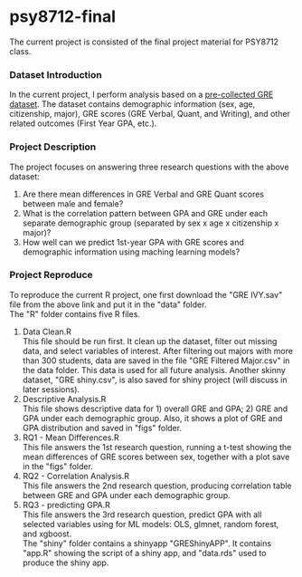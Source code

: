 # psy8712-final
The current project is consisted of the final project material for PSY8712 class.

### Dataset Introduction
In the current project, I perform analysis based on a [pre-collected GRE dataset](https://www.openicpsr.org/openicpsr/project/155721/version/V1/view;jsessionid=CCA87775E2BAE63EE1B4FC92FF3AE409>). The dataset contains demographic information (sex, age, citizenship, major), GRE scores (GRE Verbal, Quant, and Writing), and other related outcomes (First Year GPA, etc.). 

### Project Description
The project focuses on answering three research questions with the above dataset:
1. Are there mean differences in GRE Verbal and GRE Quant scores between male and female?
2. What is the correlation pattern between GPA and GRE under each separate demographic group (separated by sex x age x citizenship x major)?
3. How well can we predict 1st-year GPA with GRE scores and demographic information using maching learning models?

### Project Reproduce
To reproduce the current R project, one first download the "GRE IVY.sav" file from the above link and put it in the "data" folder.   
The "R" folder contains five R files.
1. Data Clean.R  
  This file should be run first. It clean up the dataset, filter out missing data, and select variables of interest. After filtering out majors with more than 300 students, data are saved in the file "GRE Filtered Major.csv" in the data folder. This data is used for all future analysis. Another skinny dataset, "GRE shiny.csv", is also saved for shiny project (will discuss in later sessions).
2. Descriptive Analysis.R  
   This file shows descriptive data for 1) overall GRE and GPA; 2) GRE and GPA under each demographic group. Also, it shows a plot of GRE and GPA distribution and saved in "figs" folder.
3. RQ1 - Mean Differences.R    
   This file answers the 1st research question, running a t-test showing the mean differences of GRE scores between sex, together with a plot save in the "figs" folder.
4. RQ2 - Correlation Analysis.R   
   This file answers the 2nd research question, producing correlation table between GRE and GPA under each demographic group.
5. RQ3 - predicting GPA.R    
   This file answers the 3rd research question, predict GPA with all selected variables using for ML models: OLS, glmnet, random forest, and xgboost.   
The "shiny" folder contains a shinyapp "GREShinyAPP". It contains "app.R" showing the script of a shiny app, and "data.rds" used to produce the shiny app. 
